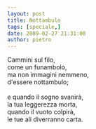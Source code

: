 ```yaml
---
layout: post
title: Nottambulo
tags: [speciale,]
date: 2009-02-27 21:31:00
author: pietro
---
```

Cammini sul filo,<br/>come un funambolo,<br/>ma non immagini nemmeno,<br/>d'essere nottambulo;<br/><br/>e quando il sogno svanirà,<br/>la tua leggerezza morta,<br/>quando il vuoto colpirà,<br/>le tue ali diverranno carta.
